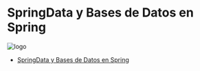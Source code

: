 # SpringData y Bases de Datos en Spring

![logo](https://rubensa.files.wordpress.com/2021/05/spring-boot-logo.png)

- [SpringData y Bases de Datos en Spring](#springdata-y-bases-de-datos-en-spring)



